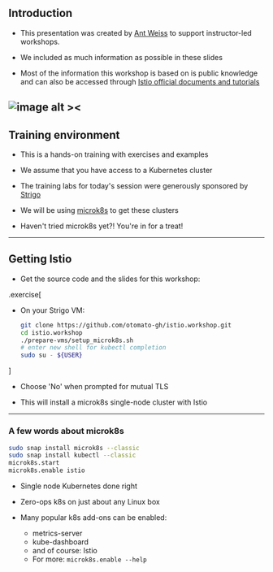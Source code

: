 ## Introduction

- This presentation was created by [Ant Weiss](https://twitter.com/antweiss) to support 
  instructor-led workshops.

- We included as much information as possible in these slides

- Most of the information this workshop is based on is public knowledge and can also be accessed through [Istio official documents and tutorials](https://istio.io/docs)

![image alt ><](images/istio.png)
---

## Training environment

- This is a hands-on training with exercises and examples

- We assume that you have access to a Kubernetes cluster

- The training labs for today's session were generously sponsored by [Strigo](https://strigo.io)
- We will be using [microk8s](https://microk8s.io) to get these clusters 

- Haven't tried microk8s yet?! You're in for a treat!

---

## Getting Istio

- Get the source code and the slides for this workshop:

.exercise[

- On your Strigo VM:

  ```bash
  git clone https://github.com/otomato-gh/istio.workshop.git 
  cd istio.workshop
  ./prepare-vms/setup_microk8s.sh
  # enter new shell for kubectl completion
  sudo su - ${USER}
  ```

]

- Choose 'No' when prompted for mutual TLS 

- This will install a microk8s single-node cluster with Istio

---

### A few words about microk8s

```bash
sudo snap install microk8s --classic                                    
sudo snap install kubectl --classic                                     
microk8s.start                                                          
microk8s.enable istio                                                   
```

- Single node Kubernetes done right

- Zero-ops k8s on just about any Linux box

- Many popular k8s add-ons can be enabled:
  - metrics-server
  - kube-dashboard
  - and of course: Istio
  - For more:  `microk8s.enable --help`


